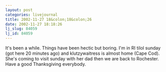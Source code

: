 ```yaml
---
layout: post
categories: livejournal
title: 2002-11-27 18&colon;18&colon;26
date: 2002-11-27 18:18:26
lj_slug: 84059
lj_id: 84059
---
```

It's been a while. Things have been hectic but boring. I'm in RI tilol sunday (got here 20 minutes ago) and klutzywaitress is almost home (Cape Cod). She's coming to visit sunday with her dad then we are back to Rochester. Have a good Thanksgiving everybody.
